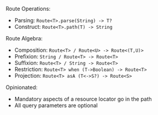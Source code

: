 

Route Operations:

* Parsing: `Route<T>.parse(String) -> T?`
* Construct: `Route<T>.path(T) -> String`


Route Algebra:

* Composition: `Route<T> / Route<U> -> Route<(T,U)>`
* Prefixion: `String / Route<T> -> Route<T>`
* Suffixion: `Route<T> / String -> Route<T>`
* Restriction: `Route<T> when (T->Boolean) -> Route<T>`
* Projection: `Route<T> asA (T<->S?) -> Route<S>` 


Opinionated:

* Mandatory aspects of a resource locator go in the path
* All query parameters are optional


